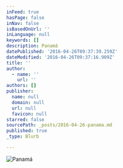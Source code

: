 ```yaml
---
inFeed: true
hasPage: false
inNav: false
isBasedOnUrl: ''
inLanguage: null
keywords: []
description: Panamá
datePublished: '2016-04-26T09:37:39.259Z'
dateModified: '2016-04-26T09:37:16.909Z'
title: ''
author:
  - name: ''
    url: ''
authors: []
publisher:
  name: null
  domain: null
  url: null
  favicon: null
starred: false
sourcePath: _posts/2016-04-26-panama.md
published: true
_type: Blurb

---
```

![Panamá](https://the-grid-user-content.s3-us-west-2.amazonaws.com/4fff2bfd-f4b7-4a74-b34a-001082714b53.jpg)